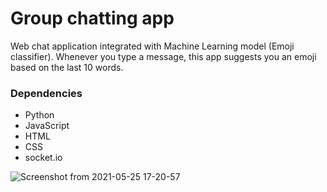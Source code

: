 # Group chatting app
Web chat application integrated with Machine Learning model (Emoji classifier). Whenever you type a message, this app suggests you an emoji based on the last 10 words.

### Dependencies
* Python
* JavaScript
* HTML
* CSS
* socket.io


![Screenshot from 2021-05-25 17-20-57](https://user-images.githubusercontent.com/47502445/119493612-00b01200-bd7e-11eb-9b1a-5743101d710f.png)



